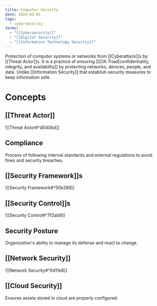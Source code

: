 ```yaml
---
title: Computer Security
date: 2024-03-01
tags:
  - cybersecurity
terms:
  - "[[Cybersecurity]]"
  - "[[Digital Security]]"
  - "[[Information Technology Security]]"
---
```


Protection of computer systems or networks from [[Cyberattack]]s by [[Threat Actor]]s.
It is a practice of ensuring [[CIA Triad|confidentiality, integrity, and availability]] by protecting networks, devices, people, and data.
Unlike [[Information Security]] that establish security measures to keep information safe.

# Concepts

## [[Threat Actor]]

![[Threat Actor#^d040bd]]

## Compliance

Process of following internal standards and external regulations to avoid fines and security breaches.

## [[Security Framework]]s

![[Security Framework#^50b289]]
## [[Security Control]]s

![[Security Control#^7f2ab9]]

## Security Posture

Organization's ability to manage its defense and react to change.

## [[Network Security]]

![[Network Security#^0d11e8]]

## [[Cloud Security]]

Ensures assets stored in cloud are properly configured.
